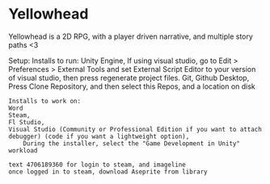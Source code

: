 # Yellowhead
Yellowhead is a 2D RPG, with a player driven narrative, and multiple story paths <3



Setup:
    Installs to run: 
    Unity Engine,
        If using visual studio, go to Edit > Preferences > External Tools and set External Script Editor to your version of visual studio, then press regenerate project files.
    Git,
    Github Desktop,
        Press Clone Repository, and then select this Repos, and a location on disk

    Installs to work on:
    Word
    Steam,
    Fl Studio,
    Visual Studio (Community or Professional Edition if you want to attach debugger) (code if you want a lightweight option),
        During the installer, select the "Game Development in Unity" workload

    text 4706189360 for login to steam, and imageline 
    once logged in to steam, download Aseprite from library

